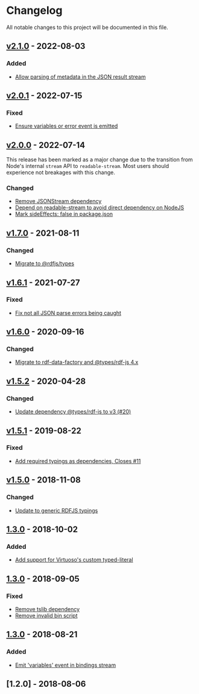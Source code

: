 # Changelog
All notable changes to this project will be documented in this file.

<a name="v2.1.0"></a>
## [v2.1.0](https://github.com/rubensworks/sparqljson-parse.js/compare/v2.0.1...v2.1.0) - 2022-08-03

### Added
* [Allow parsing of metadata in the JSON result stream](https://github.com/rubensworks/sparqljson-parse.js/commit/0ab561d95a5b0f576ad3ff431076e78d366f658d)

<a name="v2.0.1"></a>
## [v2.0.1](https://github.com/rubensworks/sparqljson-parse.js/compare/v2.0.0...v2.0.1) - 2022-07-15

### Fixed
* [Ensure variables or error event is emitted](https://github.com/rubensworks/sparqljson-parse.js/commit/40a86691c9096a75ef3218a928e73bc0ea68cefb)

<a name="v2.0.0"></a>
## [v2.0.0](https://github.com/rubensworks/sparqljson-parse.js/compare/v1.7.0...v2.0.0) - 2022-07-14

This release has been marked as a major change due to the transition from Node's internal `stream` API to `readable-stream`.
Most users should experience not breakages with this change.

### Changed
* [Remove JSONStream dependency](https://github.com/rubensworks/sparqljson-parse.js/commit/18d98ff26dfa553bb8b8e33c3d5472384c4fb269)
* [Depend on readable-stream to avoid direct dependency on NodeJS](https://github.com/rubensworks/sparqljson-parse.js/commit/e4fc43ca7dda310e81077b24926c4a7e82355707)
* [Mark sideEffects: false in package.json](https://github.com/rubensworks/sparqljson-parse.js/commit/959ff9c381963347df5a02ee697623f1ae29e061)

<a name="v1.7.0"></a>
## [v1.7.0](https://github.com/rubensworks/sparqljson-parse.js/compare/v1.6.1...v1.7.0) - 2021-08-11

### Changed
* [Migrate to @rdfjs/types](https://github.com/rubensworks/sparqljson-parse.js/commit/160aee426f812ff86194f47bb67ab1d93acf5a5a)

<a name="v1.6.1"></a>
## [v1.6.1](https://github.com/rubensworks/sparqljson-parse.js/compare/v1.6.0...v1.6.1) - 2021-07-27

### Fixed
* [Fix not all JSON parse errors being caught](https://github.com/rubensworks/sparqljson-parse.js/commit/3389a2949f0d59a959fb43d4c7b8c248a891b30c)

<a name="v1.6.0"></a>
## [v1.6.0](https://github.com/rubensworks/sparqljson-parse.js/compare/v1.5.2...v1.6.0) - 2020-09-16

### Changed
* [Migrate to rdf-data-factory and @types/rdf-js 4.x](https://github.com/rubensworks/sparqljson-parse.js/commit/98bd2eb22809945e1b7b244e70cac2bf5adbb952)

<a name="v1.5.2"></a>
## [v1.5.2](https://github.com/rubensworks/sparqljson-parse.js/compare/v1.5.1...v1.5.2) - 2020-04-28

### Changed
* [Update dependency @types/rdf-js to v3 (#20)](https://github.com/rubensworks/sparqljson-parse.js/commit/72bdf12d1bda94a2da234e7f593d06eabeb6dbaf)

<a name="v1.5.1"></a>
## [v1.5.1](https://github.com/rubensworks/sparqljson-parse.js/compare/v1.5.0...v1.5.1) - 2019-08-22

### Fixed
* [Add required typings as dependencies, Closes #11](https://github.com/rubensworks/sparqljson-parse.js/commit/d5d2b1e9c15b6a8269d3595439760058c4433c9a)

<a name="v1.5.0"></a>
## [v1.5.0](https://github.com/rubensworks/sparqljson-parse.js/compare/v1.4.0...v1.5.0) - 2018-11-08

### Changed
* [Update to generic RDFJS typings](https://github.com/rubensworks/sparqljson-parse.js/commit/f0c44dd7f5d19dbe626b292353f4de169c0b4939)

<a name="1.4.0"></a>
## [1.3.0](https://github.com/rubensworks/sparqljson-parse.js/compare/v1.3.1...v1.4.0) - 2018-10-02
### Added
- [Add support for Virtuoso's custom typed-literal](https://github.com/rubensworks/sparqljson-parse.js/commit/d26c08c1028b0defc58f84cfa7a4f3fcbe15d2b5)

<a name="1.3.1"></a>
## [1.3.0](https://github.com/rubensworks/sparqljson-parse.js/compare/v1.3.0...v1.3.1) - 2018-09-05
### Fixed
- [Remove tslib dependency](https://github.com/rubensworks/sparqljson-parse.js/commit/969b0b03f22b578bb2a67641c663bd057392c284)
- [Remove invalid bin script](https://github.com/rubensworks/sparqljson-parse.js/commit/b111b4904d07f9ce81ca7d7bffaa659d3fee4d4c)

<a name="1.3.0"></a>
## [1.3.0](https://github.com/rubensworks/sparqljson-parse.js/compare/v1.2.0...v1.3.0) - 2018-08-21
### Added
- [Emit 'variables' event in bindings stream](https://github.com/rubensworks/sparqljson-parse.js/commit/b2421decfded34fb68e7ebacabf887f6063aa531)

<a name="1.2.0"></a>
## [1.2.0] - 2018-08-06
